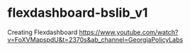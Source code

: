 # flexdashboard-bslib_v1
Creating Flexdashboard
https://www.youtube.com/watch?v=FoXVMapspdU&t=2370s&ab_channel=GeorgiaPolicyLabs
